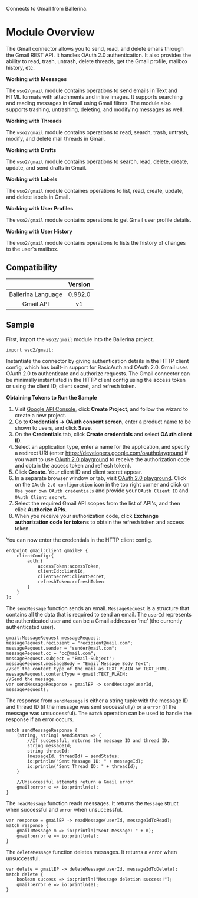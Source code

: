 Connects to Gmail from Ballerina. 

# Module Overview

The Gmail connector allows you to send, read, and delete emails through the Gmail REST API. It handles OAuth 2.0 
authentication. It also provides the ability to read, trash, untrash, delete threads, get the Gmail profile, mailbox 
history, etc.

**Working with Messages**

The `wso2/gmail` module contains operations to send emails in Text and HTML formats with attachments and inline images. 
It supports searching and reading messages in Gmail using Gmail filters. The module also supports trashing, untrashing, 
deleting, and modifying messages as well.

**Working with Threads**

The `wso2/gmail` module contains operations to read, search, trash, untrash, modify, and delete mail threads in Gmail.

**Working with Drafts**

The `wso2/gmail` module contains operations to search, read, delete, create, update, and send drafts in Gmail.   

**Working with Labels**

The `wso2/gmail` module containes operations to list, read, create, update, and delete labels in Gmail.

**Working with User Profiles**

The `wso2/gmail` module contains operations to get Gmail user profile details.

**Working with User History**

The `wso2/gmail` module contains operations to lists the history of changes to the user's mailbox.

## Compatibility
|                    |    Version     |  
|:------------------:|:--------------:|
| Ballerina Language | 0.982.0        |
| Gmail API          | v1             |

## Sample
First, import the `wso2/gmail` module into the Ballerina project.
```ballerina
import wso2/gmail;
```
Instantiate the connector by giving authentication details in the HTTP client config, which has built-in support for 
BasicAuth and OAuth 2.0. Gmail uses OAuth 2.0 to authenticate and authorize requests. The Gmail connector can be 
minimally instantiated in the HTTP client config using the access token or using the client ID, client secret, 
and refresh token.

**Obtaining Tokens to Run the Sample**

1. Visit [Google API Console](https://console.developers.google.com), click **Create Project**, and follow the wizard to create a new project.
2. Go to **Credentials -> OAuth consent screen**, enter a product name to be shown to users, and click **Save**.
3. On the **Credentials** tab, click **Create credentials** and select **OAuth client ID**. 
4. Select an application type, enter a name for the application, and specify a redirect URI (enter https://developers.google.com/oauthplayground if you want to use 
[OAuth 2.0 playground](https://developers.google.com/oauthplayground) to receive the authorization code and obtain the 
access token and refresh token). 
5. Click **Create**. Your client ID and client secret appear. 
6. In a separate browser window or tab, visit [OAuth 2.0 playground](https://developers.google.com/oauthplayground). Click on the `OAuth 2.0 configuration`
 icon in the top right corner and click on `Use your own OAuth credentials` and provide your `OAuth Client ID` and `OAuth Client secret`.
7. Select the required Gmail API scopes from the list of API's, and then click **Authorize APIs**.
8. When you receive your authorization code, click **Exchange authorization code for tokens** to obtain the refresh token and access token.

You can now enter the credentials in the HTTP client config. 
```ballerina
endpoint gmail:Client gmailEP {
    clientConfig:{
        auth:{
            accessToken:accessToken,
            clientId:clientId,
            clientSecret:clientSecret,
            refreshToken:refreshToken
        }
    }
};
```
The `sendMessage` function sends an email. `MessageRequest` is a structure that contains all the data that is required 
to send an email. The `userId` represents the authenticated user and can be a Gmail address or ‘me’ 
(the currently authenticated user).
```ballerina
gmail:MessageRequest messageRequest;
messageRequest.recipient = "recipient@mail.com";
messageRequest.sender = "sender@mail.com";
messageRequest.cc = "cc@mail.com";
messageRequest.subject = "Email-Subject";
messageRequest.messageBody = "Email Message Body Text";
//Set the content type of the mail as TEXT_PLAIN or TEXT_HTML.
messageRequest.contentType = gmail:TEXT_PLAIN;
//Send the message.
var sendMessageResponse = gmailEP -> sendMessage(userId, messageRequest);
```
The response from `sendMessage` is either a string tuple with the message ID and thread ID 
(if the message was sent successfully) or a `error` (if the message was unsuccessful). The `match` operation can be 
used to handle the response if an error occurs.
```ballerina
match sendMessageResponse {
    (string, string) sendStatus => {
        //If successful, returns the message ID and thread ID.
        string messageId;
        string threadId;
        (messageId, threadId) = sendStatus;
        io:println("Sent Message ID: " + messageId);
        io:println("Sent Thread ID: " + threadId);
    }
    
    //Unsuccessful attempts return a Gmail error.
    gmail:error e => io:println(e); 
}
```
The `readMessage` function reads messages. It returns the `Message` struct when successful and 
`error` when unsuccessful. 
```ballerina
var response = gmailEP -> readMessage(userId, messageIdToRead);
match response {
    gmail:Message m => io:println("Sent Message: " + m);
    gmail:error e => io:println(e);
} 
```
The `deleteMessage` function deletes messages. It returns a `error` when unsuccessful. 
```ballerina    
var delete = gmailEP -> deleteMessage(userId, messageIdToDelete);
match delete {
    boolean success => io:println("Message deletion success!");
    gmail:error e => io:println(e);
}
```
